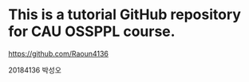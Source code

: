 # This is a tutorial GitHub repository for CAU OSSPPL course.


https://github.com/Raoun4136

20184136 박성오
